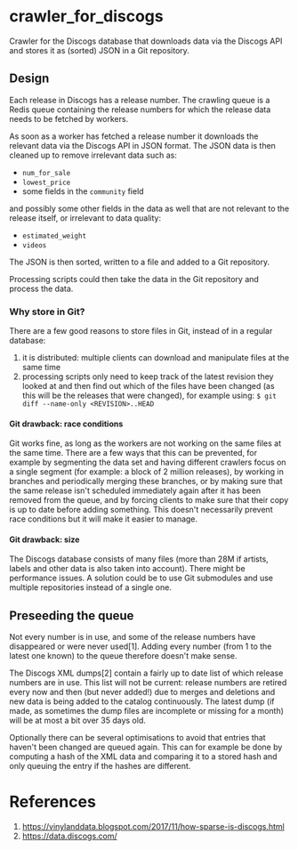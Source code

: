 # crawler_for_discogs

Crawler for the Discogs database that downloads data via the Discogs API and
stores it as (sorted) JSON in a Git repository.

## Design

Each release in Discogs has a release number. The crawling queue is a Redis
queue containing the release numbers for which the release data needs to be
fetched by workers.

As soon as a worker has fetched a release number it downloads the relevant
data via the Discogs API in JSON format. The JSON data is then cleaned up to
remove irrelevant data such as:

* `num_for_sale`
* `lowest_price`
* some fields in the `community` field

and possibly some other fields in the data as well that are not relevant to
the release itself, or irrelevant to data quality:

* `estimated_weight`
* `videos`

The JSON is then sorted, written to a file and added to a Git repository.

Processing scripts could then take the data in the Git repository and process
the data.

### Why store in Git?

There are a few good reasons to store files in Git, instead of in a regular
database:

1. it is distributed: multiple clients can download and manipulate files at
   the same time
2. processing scripts only need to keep track of the latest revision they
   looked at and then find out which of the files have been changed (as this
   will be the releases that were changed), for example using:
   `$ git diff --name-only <REVISION>..HEAD`

#### Git drawback: race conditions

Git works fine, as long as the workers are not working on the same files at
the same time. There are a few ways that this can be prevented, for example by
segmenting the data set and having different crawlers focus on a single segment
(for example: a block of 2 million releases), by working in branches and
periodically merging these branches, or by making sure that the same release
isn't scheduled immediately again after it has been removed from the queue, and
by forcing clients to make sure that their copy is up to date before adding
something. This doesn't necessarily prevent race conditions but it will make
it easier to manage.

#### Git drawback: size

The Discogs database consists of many files (more than 28M if artists, labels
and other data is also taken into account). There might be performance issues.
A solution could be to use Git submodules and use multiple repositories instead
of a single one.

## Preseeding the queue

Not every number is in use, and some of the release numbers have disappeared
or were never used[1]. Adding every number (from 1 to the latest one known) to
the queue therefore doesn't make sense.

The Discogs XML dumps[2] contain a fairly up to date list of which release
numbers are in use. This list will not be current: release numbers are retired
every now and then (but never added!) due to merges and deletions and new data
is being added to the catalog continuously. The latest dump (if made, as
sometimes the dump files are incomplete or missing for a month) will be at
most a bit over 35 days old.

Optionally there can be several optimisations to avoid that entries that
haven't been changed are queued again. This can for example be done by
computing a hash of the XML data and comparing it to a stored hash and only
queuing the entry if the hashes are different.


# References

1. <https://vinylanddata.blogspot.com/2017/11/how-sparse-is-discogs.html>
2. <https://data.discogs.com/>
